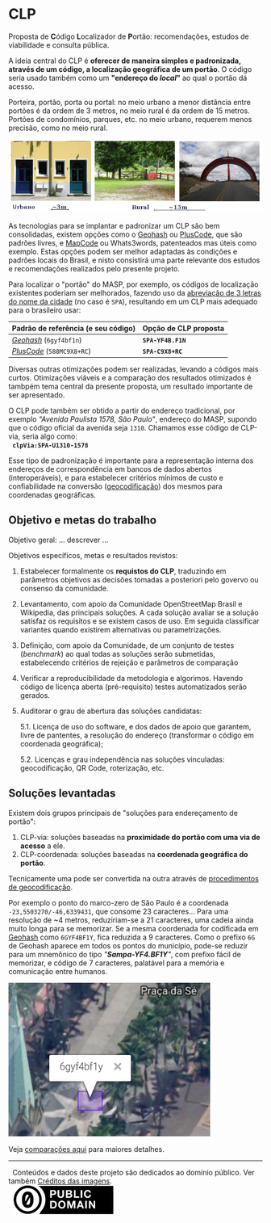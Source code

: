 # CLP

Proposta de **C**ódigo **L**ocalizador de **P**ortão: recomendações, estudos de viabilidade e consulta pública.

A ideia central do CLP é **oferecer de maneira simples e padronizada, através de um código, a localização geográfica de um portão**. O código seria usado também como um **"endereço do *local*"** ao qual o portão dá acesso.

Porteira, portão, porta ou portal: no meio urbano a menor distância entre portões é da ordem de 3 metros, no meio rural é da ordem de 15 metros. Portões de condomínios, parques, etc. no meio urbano, requerem menos precisão, como no meio rural. <!--O código seria como que o endereço do portão (ou porta, porteira, portal),  válido como "endereço do *local*" ao qual o portão dá acesso.-->

![](assets/ilustra-escalas01.jpg)

As tecnologias para se implantar e padronizar um CLP  são bem consolidadas, existem opções como o [Geohash](http://geohash.org/6gyf4bf1n) ou [PlusCode](https://plus.codes/588MC9X8+RC), que são padrões livres, e [MapCode](http://www.mapcode.com/getcoords.html?iso3=331&mapcode=RR.56&xx=-46.633956&yy=-23.550385) ou Whats3words, patenteados mas úteis como exemplo. Estas opções podem ser melhor adaptadas às condições e padrões locais do Brasil, e nisto consistirá uma parte relevante dos estudos e recomendações realizados pelo presente projeto.

Para localizar o "portão" do MASP, por exemplo, os códigos de localização existentes poderiam ser melhorados, fazendo uso da [abreviação de 3 letras do nome da cidade](sigla3letras-municipio.md) (no caso é `SPA`), resultando em um CLP mais adequado para o  brasileiro usar:

Padrão de referência (e seu código) | Opção de CLP proposta
----------------------------------|---------------------
[*Geohash*](http://geohash.org/6gyf4bf1n) (`6gyf4bf1n`)  | **`SPA-YF4B.F1N`**
[*PlusCode*](https://plus.codes/588MC9X8+RC) (`588MC9X8+RC`) | **`SPA-C9X8+RC`**

Diversas outras otimizações podem ser realizadas, levando a códigos mais curtos. Otimizações viáveis e a comparação dos resultados otimizados é tambpém  tema central da presente proposta, um resultado importante de ser apresentado.

O CLP  pode também ser  obtido a partir do endereço tradicional, por exemplo *"Avenida Paulista 1578, São Paulo"*, endereço do MASP, supondo que o código oficial da avenida seja `1310`. Chamamos esse código de CLP-via, seria algo como:<br/> &nbsp; **`clpVia:SPA-U1310-1578`**<!-- "u" de urbano, é o  menor CEP da via, no caso a paulista usa 01310-000, teria o ponto por exempl Quintana do CEP 04965-010 seria 4965.01  -->

Esse tipo de padronização é importante para a representação interna dos endereços de correspondência em bancos de dados abertos (interoperáveis), e para estabelecer critérios mínimos de custo e confiabilidade na conversão ([geocodificação](https://en.wikipedia.org/wiki/Geocoding#Geocoding_process)) dos mesmos para coordenadas geográficas.

<!--
E o CLP poderia ser algo mais tradicional, um código expressando de maneira compacta "estado, cidade, nome do logradouro e número de portão". Esta segunda forma não será *a priori* a recomendada, mas dela extraiu-se o requisito de hierarquia de códigos, iniciando pelos já bem conhecidas  siglas de 2 letras do estado e, menos conhecidas, siglas de 3 letras da cidade.

...tem sido sonhado e por vezes proposto por prefeituras, autarquias, secretarias, empresas, até entregadores de pizza...

 ... O CLP não é algo novo, tem sido sonhado e por vezes proposto por prefeituras, autarquias, secretarias, empresas, até entregadores de pizza... Existem opções satisfatórias, resta  adaptá-las melhor às necessidades do Brasil e estabelecer o consenso em torno da melhor opção. *A presente proposta é um estudo sério  e pragmatico das opções*.

 ---

 O CLP endereçaria **qualquer tipo de portão**: aquele que dá acesso à via principal de uma vila, a porta de entrada da casa da cidade grande, a portaria do prédio, o portal de um parque, a porteira da fazenda... Por exemplo a localização "São Paulo, Av. Paulista 1578", marca o centro da face de quadra do [MASP](http://wikidata.org/entity/Q82941), e os "portões" de fato são 3 (porta do elevador, corrente da escada-acima e portão da escada-abaixo), concentrados na altura do que seria o número 1560, de modo que nenhum deles correspondendo exatamente à numeração predial adotada.

  -->

## Objetivo e metas do trabalho

Objetivo geral: ... descrever ...

Objetivos específicos, metas e resultados revistos:

1. Estabelecer formalmente os **requistos do CLP**, traduzindo em parâmetros objetivos as decisões tomadas a posteriori pelo govervo ou consenso da comunidade.

2. Levantamento, com apoio da Comunidade OpenStreetMap Brasil e Wikipedia, das principais soluções. A cada solução avaliar se a solução satisfaz  os requisitos e se existem casos de uso. Em seguida classificar variantes quando existirem alternativas ou parametrizações.

3. Definição, com apoio da Comunidade, de um conjunto de testes (*benchmark*) ao qual todas as soluções serão submetidas, estabelecendo critérios de rejeição e parâmetros de comparação


4. Verificar a reproducibilidade da metodologia e algorimos. Havendo código de licença aberta (pré-requisito) testes automatizados serão gerados.

5. Auditorar o grau de abertura das soluções candidatas:

   5.1. Licença de uso do software, e dos dados de apoio que garantem, livre de pantentes, a resolução do endereço (transformar o código em coordenada geográfica);

   5.2. Licenças e grau independência nas soluções vinculadas: geocodificação, QR Code, roterização, etc.

<!--
o "endereço de portão", ou seja, endereço para um amigo chegar até a sua casa para uma visita, [endereço para correspondência](https://schema.org/PostalAddress), endereço para entregas entre empresas ou empreendimentos em Logística, endereço de um equipamento social, etc. A referência, independente da aplicação, é o conceito generalizado de "portão".

O que é um CLP?

Um Código Localizador de Portão, CLP, é como um endereço postal ou de entregas, para quem tem e quem tem e quem não tem um endereço oficial, para quem mora na cidade grande ou no meio rural. O  CLP precisa fornecer endereços para todos, em qualquer lugar do Brasil, permitindo que lá chegue a ambulância, o bombeiro, a policia e a prefeitura, assim como entregas, correspondências e os amigos.

Um endereço de código mais parece um endereço regular, mas com um código curto, onde o nome da rua e o número seriam. Esses endereços existem para qualquer local, mesmo em locais onde não há estradas.


---

O intuito deste projeto é apresentar recursos tecnológicos, provas de conceito e metodologias para a Comunidade OpenStreetMap e o cidadão brasileiro em geral. O foco é o "endereço de portão", ou seja, endereço para um amigo chegar até a sua casa para uma visita, [endereço para correspondência](https://schema.org/PostalAddress), endereço para entregas entre empresas ou empreendimentos em Logística, endereço de um equipamento social, etc. A referência, independente da aplicação, é o conceito generalizado de "portão".

Existe por trás disso o [Direito de Ir e Vir](http://www.conteudojuridico.com.br/artigo,direito-de-ir-e-vir-na-sociedade-brasileira,53479.html) (até o portão); o [Direito de Habitar](https://pt.wikipedia.org/wiki/Direito_%C3%A0_moradia), de ser dono de um portão (com pleno usufruto do mesmo); o [Direito de ser Informado](https://pt.wikipedia.org/wiki/Direito_da_informa%C3%A7%C3%A3o#Direito_%C3%A0_informa%C3%A7%C3%A3o) da localização precisa de um serviço público ou de uma sede institucional; além das questões de **custo**: buscamos exercer nossos direitos de forma o menos onerosa possível, idealmente a custo zero.

A grosso modo o **endereço de portão é um ponto geográfico**, com as suas coordenadas de latitude e longitude, e com uma certa resolução: um quadrado de **3m×3m em espaço urbano**, posicionando uma porta de casa sem confundir com o vizinho ou com o outro lado da rua; e um quadrado **15m×15m em espaço rural** (assim como também em parques e grandes propriedades), posicionando uma porteira de estratada, uma casa sem fachada, um pórtico, uma portaria, ou algo similar.
-->
<!--

> A função do **CLP** é portanto localizar geograficamente, através de um códigio curto, um "portão genérico", de utilidade pública ou de interesse do cidadão.

-->
## Soluções levantadas

<!--Geocoding systems typically use more than one geographic reference dataset to improve match rates and spatial accuracy, resulting in multiple candidate geocodes from which the single 'best' result must be selected
-->
Existem dois grupos principais de "soluções para endereçamento de portão":

1. CLP-via: soluções baseadas na **proximidade do portão com uma via de acesso** a ele.
2. CLP-coordenada: soluções baseadas na **coordenada geográfica do portão**.

Tecnicamente uma pode ser convertida na outra através de [procedimentos de geocodificação](https://en.wikipedia.org/wiki/Geocoding#Geocoding_process).

<!--
Entre as soluções conhecidas, no presente entende-se que necessitam ser "soluções codificáveis", ou seja, que possam ser traduzidas em um *número identificador do endereço*. Esse número pode ter uma representação alternativa, não precisa ser estritamente decimal (pode usar letras como no heaxadecimal), mas precisa resultar em um código **código curto** &mdash;  sugere-se códigios de no máximo ~6 caracteres não-mnemônicos, totalizando máximo de ~12 caso  apresente também blocos mnemônicos.
-->

Por exemplo o ponto do marco-zero de São Paulo é a coordenada `-23,5503270/-46,6339431`, que consome 23 caracteres... Para uma resolução de ~4 metros, reduziriam-se a 21 caracteres, uma cadeia ainda muito longa para se memorizar. Se a mesma coordenada for codificada em [Geohash](https://en.wikipedia.org/wiki/Geohash) como `6GYF4BF1Y`, fica reduzida a 9 caracteres. Como o prefixo `6G` de Geohash aparece em todos os pontos do município, pode-se reduzir para um mnemônico do tipo _"**Sampa-YF4.BF1Y**"_, com prefixo fácil de memorizar, e código de 7 caracteres,  palatável para a memória e comunicação entre humanos.

![](assets/marcoZeroSP.png)

<!--

Quanto aos critérios de seleção, os principais são o custo e o risco de alto custo no futuro.

Se um  *sistema de localização baseada no código* não é eficiente, a sua  baixa eficiência pode ser traduzida em "alto custo para quem quer chegar no endereço". Não existem estatísticas no Brasil, mas é um custo mensurável e objetivo. Já o  critério de "risco de alto custo no futuro", se traduz na seleção de licenças abertas e identificadores transparentes:

* Algo que não faça uso de licenças abertas ([licenças _OpenDefinitoin_](https://opendefinition.org/od/2.0/pt-br/)), mesmo que não tenha custo hoje, corre sério risco de ser explorado pelo seu licenciador (proprietário) amanhã.
-->
<!-- por exemplo Mapcode e What3words são patenteados http://www.mapcode.com/makecpp.html?src=php#terms
-->

<!--
* Um [identificador que dependa de autoridade central](https://doi.org/10.5281/zenodo.159004) não é considerado "transparente", e o *grau de transparência* pode ser expresso pelo grau de comprometimento com uma autoridade central. <br/>Como existem "hierarquias de identificação" (como que caixinhas uma dentro da outra), é suposto que quando mais geral (escalas de país ou Estado são mais gerais que município ou condomínio), maior a necessidade de certa centralização. Hoje identificadores tais como [ISO 3166-2:BR](https://en.wikipedia.org/wiki/ISO_3166-2:BR), dos códigos de duas letras para país (ex. AR, BO, BR) e estado (ex. AM, MG, SP), apesar de serem centralizados pela autoridade ISO, são considerados padrões abertos.

A "autoridade" do identificador, quando realmente necessária, é uma entidade sem fins lucrativos, com governança aberta e democrática... O cidadão não quer se refém de uma empresa que busca maximizar seu lucro, nem refém de troca de favores a "políticos" (risco de corrupção)  numa instituição pública fraca ou desorganizada.

### Problemas históricos considerados

Quando o endereço funciona, é "barato" para o indivíduo, não quer dizer que está sendo barato para a soma de todos os indivíduos e serviços demandados. A análise precisa levar em conta por exemplo custa para uma empresa de logística gerenciar os endereços numa base de dados sua, e quanto custo enviar para o endereço errado quando esse sistema falha.

Historicamente instituições como os Correios vem se beneficiando do [fato de ser autoridade do CEP](https://github.com/OSMBrasil/CRP/blob/master/substituir-CEP.md) e poder cobrar direitos autoriais sobre as listas de códigos, enquanto empresas como Google se beneficiam do caos brasileiro para tornar o cidadão dependente das suas ferramentas de geocodificação.

Do ponto de vista social também são bem conhecidos os problemas, que se somam ao longo da História da Vida Privada do brasilerio, a falta de vontade politica em oferecer um endereço a quem mora em "espaços informais" (ex. favelas) e quem mora no espaço rural.

### Problemas no espaço rural

Mesmo no rico Estado de São Paulo, em pleno 2018, chegar até uma propriedade rural nunca foi simples: as vias não tem nome ou não se sabe, sinalização inexiste; distâncias são imprecisas, referências são perdidas, temporárias. Mesmo com celular, o sinal nem sempre pega.

A dor por esse abandono  é forte para o poder público e para o cidadão... É preciso unir esforços para "dar nome aos bois", identificar com precisão digital, e encontrar a agulha no palheiro.

Há anos que o governo de SP vem tentando oferecer um endereço para o ciadão do meio rural. Acreditamos que o presente estudo possa ajudar as autoridades governamentais a apreciar soluções simples, baratas e viáveis, com  comprovação de conceito realizada com o OpenStreetMap.

## Padrões considerados

O intuito deste projeto é apresentar recursos tecnológicos, provas de conceito e metodologias. Com apoio conjunto da  comunidade de cada município e do governo, acreditamos  ser possível construir um novo protocolo de localização geográfica e de endereçamento. O padrão seria adotado inicialmente por viaturas oficiais da prefeitura, do Estado, para ocorrências policiais, ambulâncias e bombeiros. Consiste em usar métodos simples e tecnologicamente já bem conhecidos... O desafio  se resume a avaliar e adotar padrões.

### Padrões baseados na coordenada geográfica do portão
Conforme comentado acima, os principais padrões envolvidos na escrita de uma coordenada geográfica duradoura e amplamente reconhecida são:

* [ISO 6709](https://en.wikipedia.org/wiki/ISO_6709): as características gerais (inicia por latitude, usa sinal, representa graus, etc.) são estáveis desde 1983, e sua última versão é de 2009.

* [WGS84](https://en.wikipedia.org/wiki/World_Geodetic_System): sistema de referência adotado nos mapas digitais universalmente. Estável desde 1984, com revisão em 2004 e ajustes futuros não afetando a resolução nominal para a localização de um portão (3 metros).

### Padrões baseados no endereçamento postal tradicional

O principal padrão para se expressar endereços em conformidade com as tradições nacional e internacional, é  [endereço postal](https://schema.org/PostalAddress). Seus componentes básicos são o nome identificador do logradouro, que é a via de acesso ao portão, e a [numeração predial](https://en.wikipedia.org/wiki/House_numbering), que é a "metragem" da posição do portão sobre a via. Esses dois componentes, para que possam ser codificados de forma compacta, persistente e confiável precisam satisfazer padrões abertos:

* A  via é "batizada" pelo **identificador oficial da via**. Por exemplo [`BR-116`](https://pt.wikipedia.org/wiki/BR-116) é o código de uma via federal primária,  `PIR-033/260` é o código de uma  via municipal terciária. Conforme a escala ou área em que se insere a via, fica estabelecida uma autoridade para a sua manutenção e seu batismo. "Autoridades de batismo" podem ser grosseiramente classificadas por: pública (federal, estadual, municipal), privada (interior de condomínios,  fazendas, etc.) e "natural" (riachos e trilhas naturais de menor uso).

* A numeração predial depende do **"marco zero" da via**, onde inicia a sua "metragem", e de como foi digitalizado o  percurso da via &mdash; se mais retilínio a numeração diminui se mais rugoso a numeração aumenta &mdash;, portanto do registro em meio digital do **"traçado oficial" da via**. Alternativamente traçados satisfatórios (aceitos como "próximos do oficial") podem ter sua métrica ajustada por algumas **amostras de "numeração predial oficial"** ao longo da via.

* **Delimitação do municipio**: sendo a principal "autoridade de batismo da via", e considerando que diferentes municípios podem ter diferentes graus de preocupação com a gestão e  publicidade dos IDs de via, acaba sendo convencionado também que cada via batizada, bem como sua numeração predial,  inicia e acaba dentro dos limites do município. Assim uma via federal ou estadual pode ser rebatizada quando a autoridade local julgar necessário. Desse processo resulta a dependência do endereçamento com os limites recisos (no mapa) da demarcação oficial do território do município.

### Convenções sobre acurácia na localização do portão

Pode-se supor que, para fins de calibração de mapas ou localização oficial de um endereço, sejam usadas tecnologias mais precisas que aquelas usualmente embarcadas num aparelho de telefonia celular de custo médio. A prinpal tecnologia é a [RTK](https://en.wikipedia.org/wiki/Real-time_kinematic) (*Real-time kinematic*), acessível em todo o território nacional.  Aferições de "marco-zero da via", "metragem da via" e coordenada do portão podem ser obtidos com precisão de metro em aferições oficiais (apresentam custo).

Quanto à convenção da resolução de 3m×3m "sem custo", é uma estimativa para se caracterizar dois portões distintos em espaço urbano, aproximadamente compativel com o limite atual dos sistemas de Multi-GNSS (GPS/GLONASS/Galileo). Largura de automóvel, rua, calçada, e outros parâmetros médios também são compativeis com esse limite. A rigor não existe um padrão &mdash; como referência pode-se citar o sistema [what3words](http://what3words.com), que se compromete com a resolução nominal de 3m×3m, e o sistema [mapcode](). A estimativa de precisão do código Geohash de 9 caracteres também é da mesma ordem de grandeza, ~4 mertros.

## Soluções analisadas e revisadas

A seguir um breve resumo das especificações detalhadas de cada uma das duas soluções:

1. [CLP baseado em coordenadas](spec-CLP-coord.md)
2. [CLP baseado em via](spec-CLP-via.md)

![](assets/CLP-anatomia.png)

-----

Resumindo a **solução baseada em coordenada**: o principal recurso padronizado para se expressar as coordenadas de latitude e longitude de um ponto através de um só número é o padrão Geohash. O que propomos é uma variante do Geohash, que, com o  acréscimo de convenções abertas (derivadas da ISO 3166-2:BR) para referenciar municípios, consegue uma pequena otimização, oferecendo códigos mais curtos e mnemônicos.

![](assets/CLP-resumo1-coord.png) <br/>PS: existem variantes ainda mais compactas do Geohash,  mas elas só serão exploradas como solução se houver confirmação de que o público "sente que o código Geohash é muito grande".

------

Resumindo a **solução baseada em código de via e numeração predial**: um CLP-rural baseado em endereço, por código identificador de via, requer padronização e estabilidade dos códigos de via por parte das "autoridades de batismo", entre elas o governo do estado e os municípios. Já o CLP-urbano baseado em endereços pode fazer uso do "menor CEP da via" como código oficial da via, aproveitando o fato de que a tradução de fragmentos de CEP através do [CRP](https://github.com/OSMBrasil/CRP) não oferece barreiras de direitos autoriais. Todavia nem todo município tem CEP-por-lograsouro, de modo que tais municípios, no seu espaço urbano demandariam mesma solução (e portanto enfrentariam mesmos problemas de identificação de via) que a no espaço rural.

![](assets/CLP-resumo2-vias.png)
-->

Veja [comparações aqui](comparacao.md) para maiores detalhes.

------

&#160;&#160;Conteúdos e dados deste projeto são dedicados ao domínio público. Ver também [Créditos das imagens](assets/README.md#Imagens).   <br/>&#160;&#160;[![](assets/CC0-logo-200px.png) ](assets/README.md)
